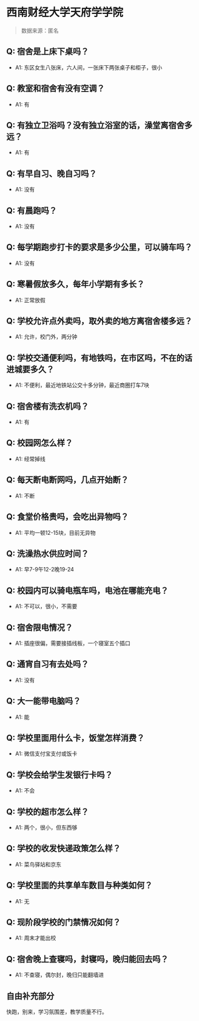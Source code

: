 # 西南财经大学天府学学院

> 数据来源：匿名

## Q: 宿舍是上床下桌吗？

- A1: 东区女生八张床，六人间，一张床下两张桌子和柜子，很小

## Q: 教室和宿舍有没有空调？

- A1: 有

## Q: 有独立卫浴吗？没有独立浴室的话，澡堂离宿舍多远？

- A1: 有

## Q: 有早自习、晚自习吗？

- A1: 没有

## Q: 有晨跑吗？

- A1: 没有

## Q: 每学期跑步打卡的要求是多少公里，可以骑车吗？

- A1: 没有

## Q: 寒暑假放多久，每年小学期有多长？

- A1: 正常放假

## Q: 学校允许点外卖吗，取外卖的地方离宿舍楼多远？

- A1: 允许，校门外，两分钟

## Q: 学校交通便利吗，有地铁吗，在市区吗，不在的话进城要多久？

- A1: 不便利，最近地铁站公交十多分钟，最近商圈打车7块

## Q: 宿舍楼有洗衣机吗？

- A1: 有

## Q: 校园网怎么样？

- A1: 经常掉线

## Q: 每天断电断网吗，几点开始断？

- A1: 不断

## Q: 食堂价格贵吗，会吃出异物吗？

- A1: 平均一顿12-15块，目前无异物

## Q: 洗澡热水供应时间？

- A1: 早7-9午12-2晚19-24

## Q: 校园内可以骑电瓶车吗，电池在哪能充电？

- A1: 不可以，很小，不需要

## Q: 宿舍限电情况？

- A1: 插座很偏，需要接插线板，一个寝室五个插口

## Q: 通宵自习有去处吗？

- A1: 没有

## Q: 大一能带电脑吗？

- A1: 能

## Q: 学校里面用什么卡，饭堂怎样消费？

- A1: 微信支付宝支付或饭卡

## Q: 学校会给学生发银行卡吗？

- A1: 不会

## Q: 学校的超市怎么样？

- A1: 两个，很小，但东西够

## Q: 学校的收发快递政策怎么样？

- A1: 菜鸟驿站和京东

## Q: 学校里面的共享单车数目与种类如何？

- A1: 无

## Q: 现阶段学校的门禁情况如何？

- A1: 周末才能出校

## Q: 宿舍晚上查寝吗，封寝吗，晚归能回去吗？

- A1: 不查寝，偶尔封，晚归只能翻墙进

## 自由补充部分

快跑，别来，学习氛围差，教学质量不行。